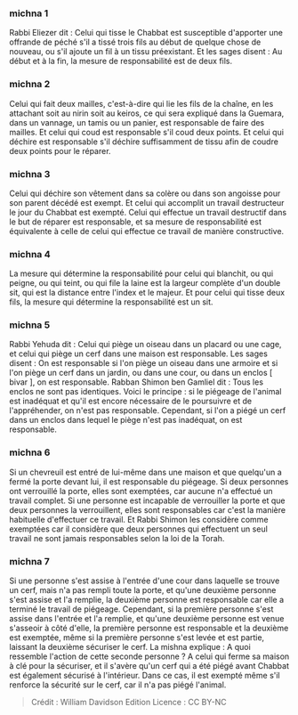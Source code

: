 
### michna 1
Rabbi Eliezer dit : Celui qui tisse le Chabbat est susceptible d'apporter une offrande de péché s'il a tissé trois fils au début de quelque chose de nouveau, ou s'il ajoute un fil à un tissu préexistant. Et les sages disent : Au début et à la fin, la mesure de responsabilité est de deux fils.

### michna 2
Celui qui fait deux mailles, c'est-à-dire qui lie les fils de la chaîne, en les attachant soit au nirin soit au keiros, ce qui sera expliqué dans la Guemara, dans un vannage, un tamis ou un panier, est responsable de faire des mailles. Et celui qui coud est responsable s'il coud deux points. Et celui qui déchire est responsable s'il déchire suffisamment de tissu afin de coudre deux points pour le réparer.

### michna 3
Celui qui déchire son vêtement dans sa colère ou dans son angoisse pour son parent décédé est exempt. Et celui qui accomplit un travail destructeur le jour du Chabbat est exempté. Celui qui effectue un travail destructif dans le but de réparer est responsable, et sa mesure de responsabilité est équivalente à celle de celui qui effectue ce travail de manière constructive.

### michna 4
La mesure qui détermine la responsabilité pour celui qui blanchit, ou qui peigne, ou qui teint, ou qui file la laine est la largeur complète d'un double sit, qui est la distance entre l'index et le majeur. Et pour celui qui tisse deux fils, la mesure qui détermine la responsabilité est un sit.

### michna 5
Rabbi Yehuda dit : Celui qui piège un oiseau dans un placard ou une cage, et celui qui piège un cerf dans une maison est responsable. Les sages disent : On est responsable si l'on piège un oiseau dans une armoire et si l'on piège un cerf dans un jardin, ou dans une cour, ou dans un enclos [ bivar ], on est responsable. Rabban Shimon ben Gamliel dit : Tous les enclos ne sont pas identiques. Voici le principe : si le piégeage de l'animal est inadéquat et qu'il est encore nécessaire de le poursuivre et de l'appréhender, on n'est pas responsable. Cependant, si l'on a piégé un cerf dans un enclos dans lequel le piège n'est pas inadéquat, on est responsable.

### michna 6
Si un chevreuil est entré de lui-même dans une maison et que quelqu'un a fermé la porte devant lui, il est responsable du piégeage. Si deux personnes ont verrouillé la porte, elles sont exemptées, car aucune n'a effectué un travail complet. Si une personne est incapable de verrouiller la porte et que deux personnes la verrouillent, elles sont responsables car c'est la manière habituelle d'effectuer ce travail. Et Rabbi Shimon les considère comme exemptées car il considère que deux personnes qui effectuent un seul travail ne sont jamais responsables selon la loi de la Torah.

### michna 7
Si une personne s'est assise à l'entrée d'une cour dans laquelle se trouve un cerf, mais n'a pas rempli toute la porte, et qu'une deuxième personne s'est assise et l'a remplie, la deuxième personne est responsable car elle a terminé le travail de piégeage. Cependant, si la première personne s'est assise dans l'entrée et l'a remplie, et qu'une deuxième personne est venue s'asseoir à côté d'elle, la première personne est responsable et la deuxième est exemptée, même si la première personne s'est levée et est partie, laissant la deuxième sécuriser le cerf. La mishna explique : A quoi ressemble l'action de cette seconde personne ? A celui qui ferme sa maison à clé pour la sécuriser, et il s'avère qu'un cerf qui a été piégé avant Chabbat est également sécurisé à l'intérieur. Dans ce cas, il est exempté même s'il renforce la sécurité sur le cerf, car il n'a pas piégé l'animal.

>Crédit : William Davidson Edition
>Licence : CC BY-NC